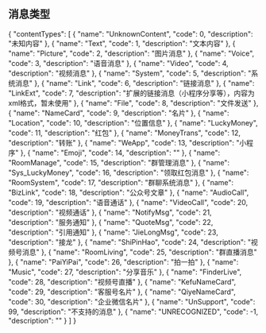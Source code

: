 ## 消息类型
{
  "contentTypes": [
    {
      "name": "UnknownContent",
      "code": 0,
      "description": "未知内容"
    },
    {
      "name": "Text",
      "code": 1,
      "description": "文本内容"
    },
    {
      "name": "Picture",
      "code": 2,
      "description": "图片消息"
    },
    {
      "name": "Voice",
      "code": 3,
      "description": "语音消息"
    },
    {
      "name": "Video",
      "code": 4,
      "description": "视频消息"
    },
    {
      "name": "System",
      "code": 5,
      "description": "系统消息"
    },
    {
      "name": "Link",
      "code": 6,
      "description": "链接消息"
    },
    {
      "name": "LinkExt",
      "code": 7,
      "description": "扩展的链接消息（小程序分享等），内容为xml格式，暂未使用"
    },
    {
      "name": "File",
      "code": 8,
      "description": "文件发送"
    },
    {
      "name": "NameCard",
      "code": 9,
      "description": "名片"
    },
    {
      "name": "Location",
      "code": 10,
      "description": "位置信息"
    },
    {
      "name": "LuckyMoney",
      "code": 11,
      "description": "红包"
    },
    {
      "name": "MoneyTrans",
      "code": 12,
      "description": "转账"
    },
    {
      "name": "WeApp",
      "code": 13,
      "description": "小程序"
    },
    {
      "name": "Emoji",
      "code": 14,
      "description": ""
    },
    {
      "name": "RoomManage",
      "code": 15,
      "description": "群管理消息"
    },
    {
      "name": "Sys_LuckyMoney",
      "code": 16,
      "description": "领取红包消息"
    },
    {
      "name": "RoomSystem",
      "code": 17,
      "description": "群聊系统消息"
    },
    {
      "name": "BizLink",
      "code": 18,
      "description": "公众号文章"
    },
    {
      "name": "AudioCall",
      "code": 19,
      "description": "语音通话"
    },
    {
      "name": "VideoCall",
      "code": 20,
      "description": "视频通话"
    },
    {
      "name": "NotifyMsg",
      "code": 21,
      "description": "服务通知"
    },
    {
      "name": "QuoteMsg",
      "code": 22,
      "description": "引用通知"
    },
    {
      "name": "JieLongMsg",
      "code": 23,
      "description": "接龙"
    },
    {
      "name": "ShiPinHao",
      "code": 24,
      "description": "视频号消息"
    },
    {
      "name": "RoomLiving",
      "code": 25,
      "description": "群直播消息"
    },
    {
      "name": "PaiYiPai",
      "code": 26,
      "description": "拍一拍"
    },
    {
      "name": "Music",
      "code": 27,
      "description": "分享音乐"
    },
    {
      "name": "FinderLive",
      "code": 28,
      "description": "视频号直播"
    },
    {
      "name": "KefuNameCard",
      "code": 29,
      "description": "客服号名片"
    },
    {
      "name": "QiyeNameCard",
      "code": 30,
      "description": "企业微信名片"
    },
    {
      "name": "UnSupport",
      "code": 99,
      "description": "不支持的消息"
    },
    {
      "name": "UNRECOGNIZED",
      "code": -1,
      "description": ""
    }
  ]
}